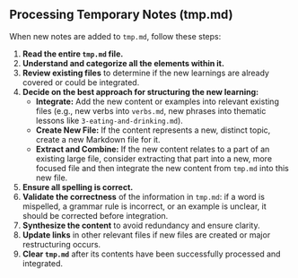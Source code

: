 ## Processing Temporary Notes (tmp.md)

When new notes are added to `tmp.md`, follow these steps:

1.  **Read the entire `tmp.md` file.**
2.  **Understand and categorize all the elements within it.**
3.  **Review existing files** to determine if the new learnings are already covered or could be integrated.
4.  **Decide on the best approach for structuring the new learning:**
    *   **Integrate:** Add the new content or examples into relevant existing files (e.g., new verbs into `verbs.md`, new phrases into thematic lessons like `3-eating-and-drinking.md`).
    *   **Create New File:** If the content represents a new, distinct topic, create a new Markdown file for it.
    *   **Extract and Combine:** If the new content relates to a part of an existing large file, consider extracting that part into a new, more focused file and then integrate the new content from `tmp.md` into this new file.
5.  **Ensure all spelling is correct.**
6.  **Validate the correctness** of the information in `tmp.md`: if a word is mispelled, a grammar rule is incorrect, or an example is unclear, it should be corrected before integration.
7.  **Synthesize the content** to avoid redundancy and ensure clarity.
8.  **Update links** in other relevant files if new files are created or major restructuring occurs.
9.  **Clear `tmp.md`** after its contents have been successfully processed and integrated.